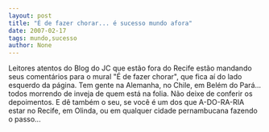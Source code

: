 ```yaml
---
layout: post
title: "É de fazer chorar... é sucesso mundo afora"
date: 2007-02-17
tags: mundo,sucesso
author: None
---
```

Leitores atentos do Blog do JC que estão fora do Recife estão mandando seus comentários para o mural \"É de fazer chorar\", que fica aí do lado esquerdo da página.
Tem gente na Alemanha, no Chile, em Belém do Pará... todos morrendo de inveja de quem está na folia.
Não deixe de conferir os depoimentos. E dê também o seu, se você é um dos que A-DO-RA-RIA estar no Recife, em Olinda, ou em qualquer cidade pernambucana fazendo o passo... 